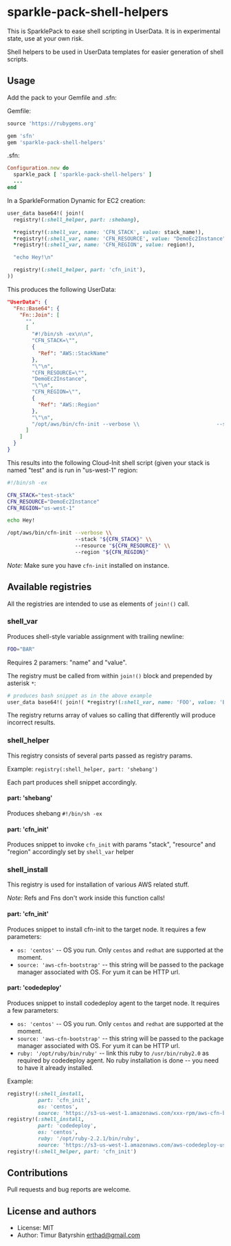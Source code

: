 # sparkle-pack-shell-helpers

This is SparklePack to ease shell scripting in UserData.
It is in experimental state, use at your own risk.

Shell helpers to be used in UserData templates for easier generation of shell scripts.

## Usage
Add the pack to your Gemfile and .sfn:

Gemfile:
```ruby
source 'https://rubygems.org'

gem 'sfn'
gem 'sparkle-pack-shell-helpers'
```

.sfn:
```ruby
Configuration.new do
  sparkle_pack [ 'sparkle-pack-shell-helpers' ]
  ...
end
```

In a SparkleFormation Dynamic for EC2 creation:
```ruby
user_data base64!( join!(
  registry!(:shell_helper, part: :shebang),

  *registry!(:shell_var, name: 'CFN_STACK', value: stack_name!),
  *registry!(:shell_var, name: 'CFN_RESOURCE', value: "DemoEc2Instance"),
  *registry!(:shell_var, name: 'CFN_REGION', value: region!),

  "echo Hey!\n"

  registry!(:shell_helper, part: 'cfn_init'),
))
```

This produces the following UserData:

```json
"UserData": {
  "Fn::Base64": {
    "Fn::Join": [
      "",
      [
        "#!/bin/sh -ex\n\n",
        "CFN_STACK=\"",
        {
          "Ref": "AWS::StackName"
        },
        "\"\n",
        "CFN_RESOURCE=\"",
        "DemoEc2Instance",
        "\"\n",
        "CFN_REGION=\"",
        {
          "Ref": "AWS::Region"
        },
        "\"\n",
        "/opt/aws/bin/cfn-init --verbose \\                         --stack \"${CFN_STACK}\" \\                         --resource \"${CFN_RESOURCE}\" \\                         --region \"${CFN_REGION}\"\n"
      ]
    ]
  }
}
```

This results into the following Cloud-Init shell script (given your stack is named "test" and is run in "us-west-1" region:

```bash
#!/bin/sh -ex

CFN_STACK="test-stack"
CFN_RESOURCE="DemoEc2Instance"
CFN_REGION="us-west-1"

echo Hey!

/opt/aws/bin/cfn-init --verbose \\
                      --stack "${CFN_STACK}" \\
                      --resource "${CFN_RESOURCE}" \\
                      --region "${CFN_REGION}"
```

*Note:* Make sure you have `cfn-init` installed on instance.

## Available registries

All the registries are intended to use as elements of `join!()` call.

### shell_var

Produces shell-style variable assignment with trailing newline:
```bash
FOO="BAR"
```

Requires 2 paramers: "name" and "value".

The registry must be called from within `join!()` block and prepended by asterisk `*`:
```ruby
# produces bash snippet as in the above example
user_data base64!( join!( *registry!(:shell_var, name: 'FOO', value: 'BAR' ))
```

The registry returns array of values so calling that differently will produce incorrect results.


### shell_helper

This registry consists of several parts passed as registry params.

Example: `registry(:shell_helper, part: 'shebang')`

Each part produces shell snippet accordingly.

#### part: 'shebang'
Produces shebang `#!/bin/sh -ex`


#### part: 'cfn_init'
Produces snippet to invoke `cfn_init` with params "stack", "resource" and "region" accordingly set by `shell_var` helper


### shell_install

This registry is used for installation of various AWS related stuff.

*Note:* Refs and Fns don't work inside this function calls!

#### part: 'cfn_init'
Produces snippet to install cfn-init to the target node.
It requires a few parameters:
* `os: 'centos'` -- OS you run. Only `centos` and `redhat` are supported at the moment.
* `source: 'aws-cfn-bootstrap'` -- this string will be passed to the package manager associated with OS. For yum it can be HTTP url.

#### part: 'codedeploy'
Produces snippet to install codedeploy agent to the target node.
It requires a few parameters:
* `os: 'centos'` -- OS you run. Only `centos` and `redhat` are supported at the moment.
* `source: 'aws-cfn-bootstrap'` -- this string will be passed to the package manager associated with OS. For yum it can be HTTP url.
* `ruby: '/opt/ruby/bin/ruby'` -- link this ruby to `/usr/bin/ruby2.0` as required by codedeploy agent. No ruby installation is done -- you need to have it already installed.

Example:
```ruby
registry!(:shell_install,
          part: 'cfn_init',
          os: 'centos',
          source: 'https://s3-us-west-1.amazonaws.com/xxx-rpm/aws-cfn-bootstrap-1.4-8.3.el7.centos.noarch.rpm'),
registry!(:shell_install,
          part: 'codedeploy',
          os: 'centos',
          ruby: '/opt/ruby-2.2.1/bin/ruby',
          source: 'https://s3-us-west-1.amazonaws.com/aws-codedeploy-us-west-1/latest/codedeploy-agent.noarch.rpm'),
registry!(:shell_helper, part: 'cfn_init')
```

## Contributions

Pull requests and bug reports are welcome.

## License and authors

* License: MIT
* Author: Timur Batyrshin <erthad@gmail.com>
